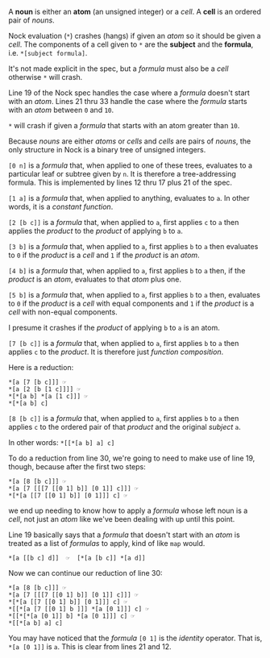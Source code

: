 A **noun** is either an **atom** (an unsigned integer) or a *cell*. A **cell** is an ordered pair of *nouns*.

Nock evaluation (`*`) crashes (hangs) if given an *atom* so it should be given a *cell*. The components of a cell
given to `*` are the **subject** and the **formula**, i.e. `*[subject formula]`.

It's not made explicit in the spec, but a *formula* must also be a *cell* otherwise `*` will crash.

Line 19 of the Nock spec handles the case where a *formula* doesn't start with an *atom*. Lines 21 thru 33 handle the
case where the *formula* starts with an *atom* between `0` and `10`.

`*` will crash if given a *formula* that starts with an atom greater than `10`.

Because *nouns* are either *atoms* or *cells* and *cells* are pairs of *nouns*, the only structure in Nock is a binary
tree of unsigned integers.

`[0 n]` is a *formula* that, when applied to one of these trees, evaluates to a particular leaf or subtree given by `n`.
It is therefore a tree-addressing formula. This is implemented by lines 12 thru 17 plus 21 of the spec.

`[1 a]` is a *formula* that, when applied to anything, evaluates to `a`. In other words, it is a *constant function*.

`[2 [b c]]` is a *formula* that, when applied to `a`, first applies `c` to `a` then applies the *product* to
the *product* of applying `b` to `a`.

`[3 b]` is a *formula* that, when applied to `a`, first applies `b` to `a` then evaluates to `0` if the *product* is a
*cell* and `1` if the *product* is an *atom*.

`[4 b]` is a *formula* that, when applied to `a`, first applies `b` to `a` then, if the *product* is an *atom*,
evaluates to that *atom* plus one.

`[5 b]` is a *formula* that, when applied to `a`, first applies `b` to `a` then, evaluates to `0` if the *product*
is a *cell* with equal components and `1` if the *product* is a *cell* with non-equal components.

I presume it crashes if the *product* of applying `b` to `a` is an atom.

`[7 [b c]]` is a *formula* that, when applied to `a`, first applies `b` to `a` then applies `c` to the *product*.
It is therefore just *function composition*.

Here is a reduction:

    *[a [7 [b c]]] ☞
    *[a [2 [b [1 c]]]] ☞
    *[*[a b] *[a [1 c]]] ☞
    *[*[a b] c]

`[8 [b c]]` is a *formula* that, when applied to `a`, first applies `b` to `a` then applies `c` to the ordered pair of
that *product* and the original *subject* `a`.

In other words: `*[[*[a b] a] c]`

To do a reduction from line 30, we're going to need to make use of line 19, though, because after the first two steps:

    *[a [8 [b c]]] ☞
    *[a [7 [[[7 [[0 1] b]] [0 1]] c]]] ☞
    *[*[a [[7 [[0 1] b]] [0 1]]] c] ☞

we end up needing to know how to apply a *formula* whose left noun is a *cell*, not just an *atom* like we've been
dealing with up until this point.

Line 19 basically says that a *formula* that doesn't start with an *atom* is treated as a list of *formulas* to apply,
kind of like `map` would.

    *[a [[b c] d]]  ☞  [*[a [b c]] *[a d]]

Now we can continue our reduction of line 30:

    *[a [8 [b c]]] ☞
    *[a [7 [[[7 [[0 1] b]] [0 1]] c]]] ☞
    *[*[a [[7 [[0 1] b]] [0 1]]] c] ☞
    *[[*[a [7 [[0 1] b ]]] *[a [0 1]]] c] ☞
    *[[*[*[a [0 1]] b] *[a [0 1]]] c] ☞
    *[[*[a b] a] c]

You may have noticed that the *formula* `[0 1]` is the *identity* operator. That is, `*[a [0 1]]` is `a`. This is clear
from lines 21 and 12.

